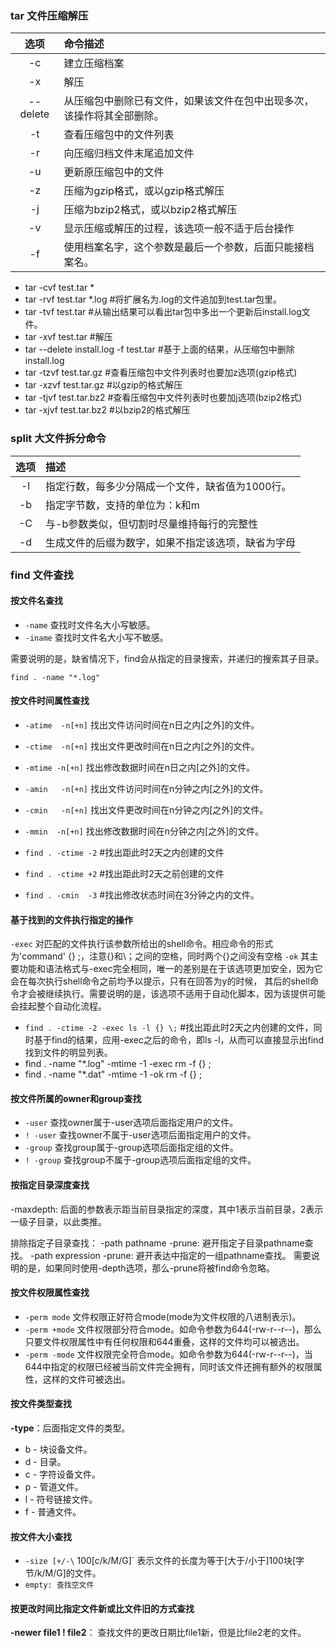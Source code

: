 ### tar 文件压缩解压
选项 | 命令描述
:---:|:---
-c | 建立压缩档案
-x | 解压
--delete | 从压缩包中删除已有文件，如果该文件在包中出现多次，该操作将其全部删除。
-t | 查看压缩包中的文件列表
-r | 向压缩归档文件末尾追加文件
-u | 更新原压缩包中的文件
-z | 压缩为gzip格式，或以gzip格式解压
-j | 压缩为bzip2格式，或以bzip2格式解压
-v | 显示压缩或解压的过程，该选项一般不适于后台操作
-f | 使用档案名字，这个参数是最后一个参数，后面只能接档案名。

- tar -cvf test.tar *
- tar -rvf test.tar *.log #将扩展名为.log的文件追加到test.tar包里。
- tar -tvf test.tar   #从输出结果可以看出tar包中多出一个更新后install.log文件。
- tar -xvf test.tar #解压
- tar --delete install.log -f test.tar #基于上面的结果，从压缩包中删除install.log
- tar -tzvf test.tar.gz #查看压缩包中文件列表时也要加z选项(gzip格式)
- tar -xzvf test.tar.gz #以gzip的格式解压
- tar -tjvf test.tar.bz2 #查看压缩包中文件列表时也要加j选项(bzip2格式)
- tar -xjvf test.tar.bz2 #以bzip2的格式解压

### split 大文件拆分命令
选项 | 描述
:---:|:---
-l | 指定行数，每多少分隔成一个文件，缺省值为1000行。
-b | 指定字节数，支持的单位为：k和m
-C | 与-b参数类似，但切割时尽量维持每行的完整性
-d | 生成文件的后缀为数字，如果不指定该选项，缺省为字母

### find 文件查找
#### 按文件名查找
- `-name`  查找时文件名大小写敏感。
- `-iname` 查找时文件名大小写不敏感。

需要说明的是，缺省情况下，find会从指定的目录搜索，并递归的搜索其子目录。

`find . -name "*.log"`

#### 按文件时间属性查找
- `-atime  -n[+n]` 找出文件访问时间在n日之内[之外]的文件。
- `-ctime  -n[+n]` 找出文件更改时间在n日之内[之外]的文件。
- `-mtime -n[+n]` 找出修改数据时间在n日之内[之外]的文件。
- `-amin   -n[+n]` 找出文件访问时间在n分钟之内[之外]的文件。
- `-cmin   -n[+n]` 找出文件更改时间在n分钟之内[之外]的文件。
- `-mmin  -n[+n]` 找出修改数据时间在n分钟之内[之外]的文件。

- `find . -ctime -2` #找出距此时2天之内创建的文件
- `find . -ctime +2` #找出距此时2天之前创建的文件
- `find . -cmin  -3` #找出修改状态时间在3分钟之内的文件。

#### 基于找到的文件执行指定的操作
`-exec` 对匹配的文件执行该参数所给出的shell命令。相应命令的形式为'command' {} \;，注意{}和\；之间的空格，同时两个{}之间没有空格
`-ok`   其主要功能和语法格式与-exec完全相同，唯一的差别是在于该选项更加安全，因为它会在每次执行shell命令之前均予以提示，只有在回答为y的时候， 其后的shell命令才会被继续执行。需要说明的是，该选项不适用于自动化脚本，因为该提供可能会挂起整个自动化流程。

- `find . -ctime -2 -exec ls -l {} \;` #找出距此时2天之内创建的文件，同时基于find的结果，应用-exec之后的命令，即ls -l，从而可以直接显示出find找到文件的明显列表。
- find . -name "*.log" -mtime -1 -exec rm -f {} \; 
- find . -name "*.dat" -mtime -1 -ok rm -f {} \;

#### 按文件所属的owner和group查找
- `-user` 查找owner属于-user选项后面指定用户的文件。
- `! -user` 查找owner不属于-user选项后面指定用户的文件。
- `-group` 查找group属于-group选项后面指定组的文件。
- `! -group` 查找group不属于-group选项后面指定组的文件。

#### 按指定目录深度查找
-maxdepth: 后面的参数表示距当前目录指定的深度，其中1表示当前目录，2表示一级子目录，以此类推。

排除指定子目录查找：
-path pathname -prune:   避开指定子目录pathname查找。
-path expression -prune:  避开表达中指定的一组pathname查找。
需要说明的是，如果同时使用-depth选项，那么-prune将被find命令忽略。

#### 按文件权限属性查找
- `-perm mode` 文件权限正好符合mode(mode为文件权限的八进制表示)。
- `-perm +mode` 文件权限部分符合mode。如命令参数为644(-rw-r--r--)，那么只要文件权限属性中有任何权限和644重叠，这样的文件均可以被选出。
- `-perm -mode` 文件权限完全符合mode。如命令参数为644(-rw-r--r--)，当644中指定的权限已经被当前文件完全拥有，同时该文件还拥有额外的权限属性，这样的文件可被选出。

#### 按文件类型查找
**-type**：后面指定文件的类型。
- b - 块设备文件。
- d - 目录。
- c - 字符设备文件。
- p - 管道文件。
- l  - 符号链接文件。
- f  - 普通文件。

#### 按文件大小查找
- `-size [+/-\` 100[c/k/M/G]` 表示文件的长度为等于[大于/小于]100块[字节/k/M/G]的文件。
- `empty: 查找空文件`

#### 按更改时间比指定文件新或比文件旧的方式查找
**-newer file1 ! file2**： 查找文件的更改日期比file1新，但是比file2老的文件。
